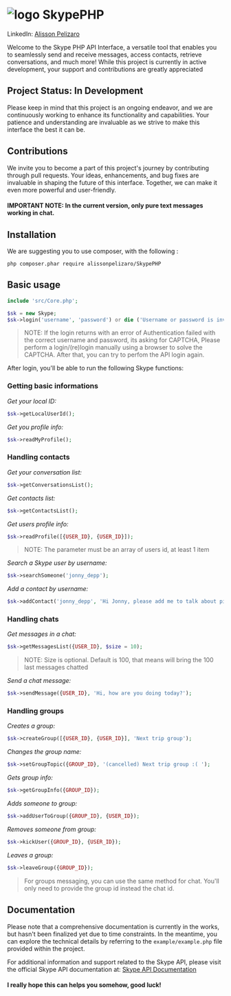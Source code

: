 
![logo](/src/assets/Skype.png)
SkypePHP 
===========
LinkedIn: [Alisson Pelizaro](https://br.linkedin.com/in/alisson-pelizaro) 

Welcome to the Skype PHP API Interface, a versatile tool that enables you to seamlessly send and receive messages, access contacts, retrieve conversations, and much more! While this project is currently in active development, your support and contributions are greatly appreciated

## Project Status: In Development

Please keep in mind that this project is an ongoing endeavor, and we are continuously working to enhance its functionality and capabilities. Your patience and understanding are invaluable as we strive to make this interface the best it can be.

## Contributions

We invite you to become a part of this project's journey by contributing through pull requests. Your ideas, enhancements, and bug fixes are invaluable in shaping the future of this interface. Together, we can make it even more powerful and user-friendly.

#### IMPORTANT NOTE: In the current version, only pure text messages working in chat.

## Installation
We are suggesting you to use composer, with the following : 
```shell
php composer.phar require alissonpelizaro/SkypePHP
```

## Basic usage
```php
include 'src/Core.php';

$sk = new Skype;
$sk->login('username', 'password') or die ('Username or password is invalid');
```

> NOTE: If the login returns with an error of Authentication failed with the correct username and password, its asking for CAPTCHA, Please perform a login/(re)login manually using a browser to solve the CAPTCHA. After that, you can try to perfom the API login again.

After login, you'll be able to run the following Skype functions:

### Getting basic informations 
_Get your local ID:_
```php
$sk->getLocalUserId();
```

_Get you profile info:_
```php
$sk->readMyProfile();
```

### Handling contacts 
_Get your conversation list:_
```php
$sk->getConversationsList();
```

_Get contacts list:_
```php
$sk->getContactsList();
```

_Get users profile info:_
```php
$sk->readProfile([{USER_ID}, {USER_ID}]);
```
> NOTE: The parameter must be an array of users id, at least 1 item 

_Search a Skype user by username:_
```php
$sk->searchSomeone('jonny_depp');
```

_Add a contact by username:_
```php
$sk->addContact('jonny_depp', 'Hi Jonny, please add me to talk about pirates');
```

### Handling chats 
_Get messages in a chat:_
```php
$sk->getMessagesList({USER_ID}, $size = 10);
```
>NOTE: Size is optional. Default is 100, that means will bring the 100 last messages chatted

_Send a chat message:_
```php
$sk->sendMessage({USER_ID}, 'Hi, how are you doing today?');
```

### Handling groups 
_Creates a group:_
```php
$sk->createGroup([{USER_ID}, {USER_ID}], 'Next trip group');
```

_Changes the group name:_
```php
$sk->setGroupTopic({GROUP_ID}, '(cancelled) Next trip group :( ');
```

_Gets group info:_
```php
$sk->getGroupInfo({GROUP_ID});
```

_Adds someone to group:_
```php
$sk->addUserToGroup({GROUP_ID}, {USER_ID});
```

_Removes someone from group:_
```php
$sk->kickUser({GROUP_ID}, {USER_ID});
```

_Leaves a group:_
```php
$sk->leaveGroup({GROUP_ID});
```

> For groups messaging, you can use the same method for chat. You'll only need to provide the group id instead the chat id.

## Documentation
Please note that a comprehensive documentation is currently in the works, but hasn't been finalized yet due to time constraints. In the meantime, you can explore the technical details by referring to the `example/example.php` file provided within the project.

For additional information and support related to the Skype API, please visit the official Skype API documentation at: [Skype API Documentation](https://developer.microsoft.com/en-us/skype/bots/docs)

#### I really hope this can helps you somehow, good luck! 
